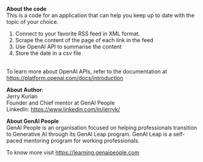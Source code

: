 <b>About the code</b><br>
This is a code for an application that can help you keep up to date with the topic of your choice.

1. Connect to your favorite RSS feed in XML format.
2. Scrape the content of the page of each link in the feed
3. Use OpenAI API to summarise the content
3. Store the date in a csv file

<br>To learn more about OpenAI APIs, refer to the documentation at https://platform.openai.com/docs/introduction <br>

<b>About Author</b>:<br> Jerry Kurian<br> 
Founder and Chief mentor at GenAI People<br>
LinkedIn: https://www.linkedin.com/in/jerryk/

<b>About GenAI People</b><br>
GenAI People is an organisation focused on helping professionals transition to Generative AI through its GenAI Leap program.
GenAI Leap is a self-paced mentoring program for working professionals.

To know more visit https://learning.genaipeople.com

